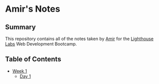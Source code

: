 # Amir's Notes
## Summary 

This repository contains all of the notes taken by [Amir](https://github.com/hyperamir) for the [Lighthouse Labs](https://www.lighthouselabs.ca/) Web Development Bootcamp.

## Table of Contents

* [Week 1](/Week_1)
  * [Day 1](/Week_1/Day_1)